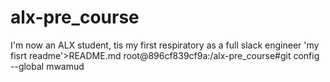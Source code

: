 # alx-pre_course
I'm now an ALX student, tis my first respiratory as a full slack engineer
'my fisrt readme'>README.md root@896cf839cf9a:/alx-pre_course#git config --global mwamud
